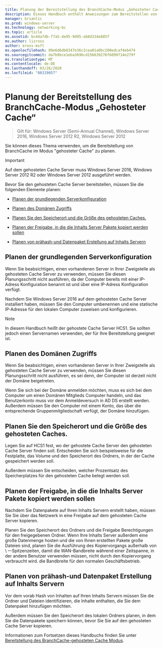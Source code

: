 ```yaml
---
title: Planung der Bereitstellung des BranchCache-Modus „Gehosteter Cache“
description: Dieses Handbuch enthält Anweisungen zum Bereitstellen von BranchCache im Modus "gehosteter Cache" auf Computern unter Windows Server 2016 und Windows 10.
manager: brianlic
ms.prod: windows-server
ms.technology: networking-bc
ms.topic: article
ms.assetid: bc44a7db-f7a5-4e95-9d95-ab8d334e885f
ms.author: lizross
author: eross-msft
ms.openlocfilehash: 09e6d6db0347e36c2cea01a0bc200edcaf4eb474
ms.sourcegitcommit: da7b9bce1eba369bcd156639276f6899714e279f
ms.translationtype: MT
ms.contentlocale: de-DE
ms.lasthandoff: 03/26/2020
ms.locfileid: "80319057"
---
```

# <a name="branchcache-hosted-cache-mode-deployment-planning"></a>Planung der Bereitstellung des BranchCache-Modus „Gehosteter Cache“

>Gilt für: Windows Server (Semi-Annual Channel), Windows Server 2016, Windows Server 2012 R2, Windows Server 2012

Sie können dieses Thema verwenden, um die Bereitstellung von BranchCache im Modus "gehosteter Cache" zu planen.

>[!IMPORTANT]
>Auf dem gehosteten Cache Server muss Windows Server 2016, Windows Server 2012 R2 oder Windows Server 2012 ausgeführt werden.

Bevor Sie den gehosteten Cache Server bereitstellen, müssen Sie die folgenden Elemente planen:

- [Planen der grundlegenden Serverkonfiguration](#bkmk_basic)

- [Planen des Domänen Zugriffs](#bkmk_domain)

- [Planen Sie den Speicherort und die Größe des gehosteten Caches.](#bkmk_cachelocation)

- [Planen der Freigabe, in die die Inhalts Server Pakete kopiert werden sollen](#bkmk_package)

- [Planen von prähash-und Datenpaket Erstellung auf Inhalts Servern](#bkmk_prehash)

## <a name="plan-basic-server-configuration"></a><a name="bkmk_basic"></a>Planen der grundlegenden Serverkonfiguration
  
Wenn Sie beabsichtigen, einen vorhandenen Server in Ihrer Zweigstelle als gehosteten Cache Server zu verwenden, müssen Sie diesen Planungsschritt nicht ausführen, da der Computer bereits mit einer IP-Adress Konfiguration benannt ist und über eine IP-Adress Konfiguration verfügt.

Nachdem Sie Windows Server 2016 auf dem gehosteten Cache Server installiert haben, müssen Sie den Computer umbenennen und eine statische IP-Adresse für den lokalen Computer zuweisen und konfigurieren.

>[!NOTE]
>In diesem Handbuch heißt der gehostete Cache Server HCS1. Sie sollten jedoch einen Servernamen verwenden, der für Ihre Bereitstellung geeignet ist.

## <a name="plan-domain-access"></a><a name="bkmk_domain"></a>Planen des Domänen Zugriffs

Wenn Sie beabsichtigen, einen vorhandenen Server in Ihrer Zweigstelle als gehosteten Cache Server zu verwenden, müssen Sie diesen Planungsschritt nicht ausführen, es sei denn, der Computer ist derzeit nicht der Domäne beigetreten.
  
Wenn Sie sich bei der Domäne anmelden möchten, muss es sich bei dem Computer um einen Domänen Mitglieds Computer handeln, und das Benutzerkonto muss vor dem Anmeldeversuch in AD DS erstellt werden. Außerdem müssen Sie den Computer mit einem Konto, das über die entsprechende Gruppenmitgliedschaft verfügt, der Domäne hinzufügen.

## <a name="plan-the-location-and-size-of-the-hosted-cache"></a><a name="bkmk_cachelocation"></a>Planen Sie den Speicherort und die Größe des gehosteten Caches.

Legen Sie auf HCS1 fest, wo der gehostete Cache Server den gehosteten Cache Server finden soll. Entscheiden Sie sich beispielsweise für die Festplatte, das Volume und den Speicherort des Ordners, in der der Cache gespeichert werden soll.

Außerdem müssen Sie entscheiden, welcher Prozentsatz des Speicherplatzes für den gehosteten Cache belegt werden soll.

## <a name="plan-the-share-to-which-the-content-server-packages-are-to-be-copied"></a><a name="bkmk_package"></a>Planen der Freigabe, in die die Inhalts Server Pakete kopiert werden sollen

Nachdem Sie Datenpakete auf Ihren Inhalts Servern erstellt haben, müssen Sie Sie über das Netzwerk in eine Freigabe auf dem gehosteten Cache Server kopieren.

Planen Sie den Speicherort des Ordners und die Freigabe Berechtigungen für den freigegebenen Ordner. Wenn Ihre Inhalts Server außerdem eine große Datenmenge hosten und die von Ihnen erstellten Pakete große Dateien sind, planen Sie die Ausführung des Kopiervorgangs außerhalb von \ –-Spitzenzeiten, damit die WAN-Bandbreite während einer Zeitspanne, in der andere Benutzer verwenden müssen, nicht durch den Kopiervorgang verbraucht wird. die Bandbreite für den normalen Geschäftsbetrieb.

## <a name="plan-prehashing-and-data-package-creation-on-content-servers"></a><a name="bkmk_prehash"></a>Planen von prähash-und Datenpaket Erstellung auf Inhalts Servern

Vor dem vorab Hash von Inhalten auf Ihren Inhalts Servern müssen Sie die Ordner und Dateien identifizieren, die Inhalte enthalten, die Sie dem Datenpaket hinzufügen möchten. 

Außerdem müssen Sie den Speicherort des lokalen Ordners planen, in dem Sie die Datenpakete speichern können, bevor Sie Sie auf den gehosteten Cache Server kopieren.

Informationen zum Fortsetzen dieses Handbuchs finden Sie unter [Bereitstellung des BranchCache-gehosteten Cache Modus](4-Bc-Hcm-Deployment.md).
